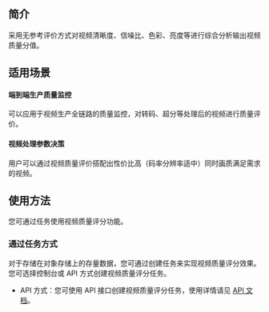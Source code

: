## 简介

采用无参考评价方式对视频清晰度、信噪比、色彩、亮度等进行综合分析输出视频质量分值。


## 适用场景

#### 端到端生产质量监控

可以应用于视频生产全链路的质量监控，对转码、超分等处理后的视频进行质量评价。

#### 视频处理参数决策

用户可以通过视频质量评价搭配出性价比高（码率分辨率适中）同时画质满足需求的视频。


## 使用方法

您可通过任务使用视频质量评分功能。


### 通过任务方式

对于存储在对象存储上的存量数据，您可通过创建任务来实现视频质量评分效果。您可选择控制台或 API 方式创建视频质量评分任务。

- API 方式：您可使用 API 接口创建视频质量评分任务，使用详情请见 [API 文档](https://intl.cloud.tencent.com/document/product/1045/48934)。



